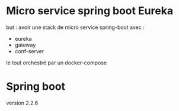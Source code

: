 # Micro service spring boot Eureka

but : avoir une stack de micro service spring-boot avec :
- eureka
- gateway
- conf-server

le tout orchestré par un docker-compose

# Spring boot

version 2.2.6